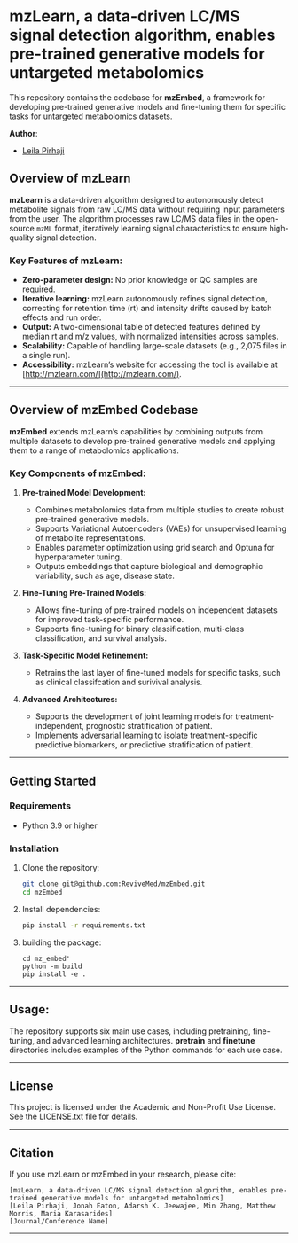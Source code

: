 # mzLearn, a data-driven LC/MS signal detection algorithm, enables pre-trained generative models for untargeted metabolomics

This repository contains the codebase for **mzEmbed**, a framework for developing pre-trained generative models and fine-tuning them for specific tasks for untargeted metabolomics datasets.

**Author**:
- [Leila Pirhaji](https://www.linkedin.com/in/pirhaji/)


## Overview of mzLearn

**mzLearn** is a data-driven algorithm designed to autonomously detect metabolite signals from raw LC/MS data without requiring input parameters from the user. The algorithm processes raw LC/MS data files in the open-source `mzML` format, iteratively learning signal characteristics to ensure high-quality signal detection. 

### Key Features of mzLearn:
- **Zero-parameter design:** No prior knowledge or QC samples are required.
- **Iterative learning:** mzLearn autonomously refines signal detection, correcting for retention time (rt) and intensity drifts caused by batch effects and run order.
- **Output:** A two-dimensional table of detected features defined by median rt and m/z values, with normalized intensities across samples.
- **Scalability:** Capable of handling large-scale datasets (e.g., 2,075 files in a single run).
- **Accessibility:** mzLearn’s website for accessing the tool is available at [http://mzlearn.com/](http://mzlearn.com/).

---

## Overview of mzEmbed Codebase

**mzEmbed** extends mzLearn’s capabilities by combining outputs from multiple datasets to develop pre-trained generative models and applying them to a range of metabolomics applications.

### Key Components of mzEmbed:
1. **Pre-trained Model Development:**
   - Combines metabolomics data from multiple studies to create robust pre-trained generative models.
   - Supports Variational Autoencoders (VAEs) for unsupervised learning of metabolite representations.
   - Enables parameter optimization using grid search and Optuna for hyperparameter tuning.
   - Outputs embeddings that capture biological and demographic variability, such as age, disease state.

2. **Fine-Tuning Pre-Trained Models:**
   - Allows fine-tuning of pre-trained models on independent datasets for improved task-specific performance.
   - Supports fine-tuning for binary classification, multi-class classification, and survival analysis.

3. **Task-Specific Model Refinement:**
   - Retrains the last layer of fine-tuned models for specific tasks, such as clinical classifcation  and surivival analysis.
   

4. **Advanced Architectures:**
   - Supports the development of joint learning models for treatment-independent, prognostic stratification of patient.
   - Implements adversarial learning to isolate treatment-specific predictive biomarkers, or predictive stratification of patient.

---

## Getting Started

### Requirements
- Python 3.9 or higher

### Installation
1. Clone the repository:
   ```bash
   git clone git@github.com:ReviveMed/mzEmbed.git
   cd mzEmbed
   ```
2. Install dependencies:
   ```bash
   pip install -r requirements.txt
   ```
3. building the package:
    ```
    cd mz_embed'
    python -m build
    pip install -e .
    ```

---


## Usage: 

The repository supports six main use cases, including pretraining, fine-tuning, and advanced learning architectures. **pretrain** and **finetune** directories includes examples of the Python commands for each use case. 


---

## License
This project is licensed under the Academic and Non-Profit Use License. See the LICENSE.txt file for details.


---

## Citation
If you use mzLearn or mzEmbed in your research, please cite:
```
[mzLearn, a data-driven LC/MS signal detection algorithm, enables pre-trained generative models for untargeted metabolomics]
[Leila Pirhaji, Jonah Eaton, Adarsh K. Jeewajee, Min Zhang, Matthew Morris, Maria Karasarides]
[Journal/Conference Name]
```

---